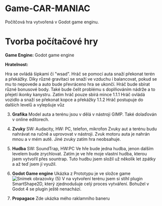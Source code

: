 # Game-CAR-MANIAC
Počítčová hra vytvořená v Godot game enginu.

# Tvorba počítačové hry

 __Game Engine:__ Godot game engine

__Hratelnost:__ 

Hra se ovládá šipkami či "wsad". Hráč se pomocí auta snaží překonat terén a překážky. Díky různé gravitaci se snaží ve vzduchu i balancovat, pokud se mu to nepovede a auto bude převráceno hra se ukončí. Hráč bude sbírat různé bonusové body. Také bude čelit problému s doplňováním nádrže a to přejetí ikonky kanystru.
Zatím hráč pouze sbírá mince
1.1.1 Hráč ovládá vozidlo a snaží se překonat kopce a překážky
1.1.2 Hráč postupuje do dalších levelů a vylepšuje vůz

3. __Grafika__
Model auta a terénu jsou v dělá v nástroji GIMP. Také dolaďován v online editorech.   

4. __Zvuky__
SW: Audacity, HW: PC, telefon, mikrofon
Zvuky aut a terénu budu nahrávat na ručně a uprovovat v nástroji.
Zvuk motoru auta je nahrán mnou a v mém autě. Jiné zvuky zatím hra neobsahuje.

5. __Hudba__
SW: SoundTrap, HW:PC
Ve hře bude jedna hudba, jenon dalším levelem bude zrychlovat.
Zatím je ve hře moje vlastní hudba, kterou jsem vytvořil přes sountrap. Tuto hudbu jsem složil už několik let zpátky a až teď jsem jí využil.

6. __Godot Game engine__
Ukázka z Prototypu je ve složce game
![Snímek obrazovky (5)](https://user-images.githubusercontent.com/81717582/227797436-94dec337-942d-45f8-83a2-6770d7dcdbcb.png)
V na vytvoření terénu jsem si stíhl plugin SmartShape2D, který zjednodušuje celý proces vytváření. Bohužel v Godot 4 se plugin ještě nenachází.
7. __Propagace__
Zde ukázka mého raklamního baneru
